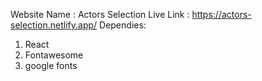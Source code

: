 Website Name : Actors Selection
Live Link : https://actors-selection.netlify.app/
Dependies:
1. React
2. Fontawesome
3. google fonts

